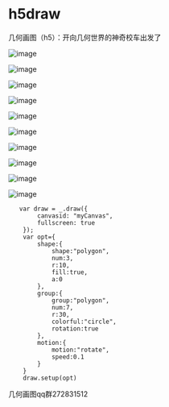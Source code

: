 # h5draw
几何画图（h5）：开向几何世界的神奇校车出发了

![image](https://github.com/Walt2016/h5draw/blob/master/pic/star.gif)

![image](https://github.com/Walt2016/h5draw/blob/master/pic/mgi.gif)

![image](https://github.com/Walt2016/h5draw/blob/master/pic/fd10.gif)

![image](https://github.com/Walt2016/h5draw/blob/master/pic/fp12.gif)

![image](https://github.com/Walt2016/h5draw/blob/master/pic/fr18.gif)

![image](https://github.com/Walt2016/h5draw/blob/master/pic/frfi20.gif)

![image](https://github.com/Walt2016/h5draw/blob/master/pic/fs14.gif)

![image](https://github.com/Walt2016/h5draw/blob/master/pic/fskc5.gif)

![image](https://github.com/Walt2016/h5draw/blob/master/pic/fskp10.gif)

![image](https://github.com/Walt2016/h5draw/blob/master/pic/zb.gif)


```
   var draw = _.draw({
        canvasid: "myCanvas",
        fullscreen: true
    });
    var opt={
        shape:{
            shape:"polygon",
            num:3,
            r:10,
            fill:true,
            a:0
        },
        group:{
            group:"polygon",
            num:7,
            r:30,
            colorful:"circle",
            rotation:true
        },
        motion:{
            motion:"rotate",
            speed:0.1
        }
    }
    draw.setup(opt)

```

几何画图qq群272831512
